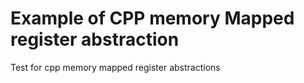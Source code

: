 # Example of CPP memory Mapped register abstraction
Test for cpp memory mapped register abstractions
